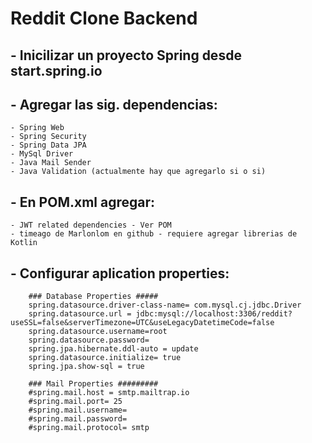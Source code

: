 # Reddit Clone Backend

## - Inicilizar un proyecto Spring desde start.spring.io
## - Agregar las sig. dependencias:
    - Spring Web
    - Spring Security
    - Spring Data JPA
    - MySql Driver
    - Java Mail Sender
    - Java Validation (actualmente hay que agregarlo si o si)
 
 ## - En POM.xml agregar:
    - JWT related dependencies - Ver POM
    - timeago de Marlonlom en github - requiere agregar librerias de Kotlin

## - Configurar aplication properties:
        ### Database Properties #####
        spring.datasource.driver-class-name= com.mysql.cj.jdbc.Driver
        spring.datasource.url = jdbc:mysql://localhost:3306/reddit?useSSL=false&serverTimezone=UTC&useLegacyDatetimeCode=false
        spring.datasource.username=root
        spring.datasource.password=
        spring.jpa.hibernate.ddl-auto = update
        spring.datasource.initialize= true
        spring.jpa.show-sql = true

        ### Mail Properties #########
        #spring.mail.host = smtp.mailtrap.io
        #spring.mail.port= 25
        #spring.mail.username= 
        #spring.mail.password=
        #spring.mail.protocol= smtp
